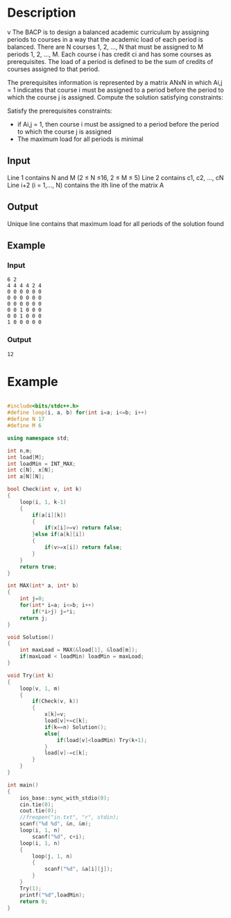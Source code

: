 # Description  
v
The BACP is to design a balanced academic curriculum by assigning periods to courses in a way that the academic load of each period is balanced. There are N courses 1, 2, …, N that must be assigned to M periods 1, 2, …, M. Each course i has credit ci and has some courses as prerequisites. The load of a period is defined to be the sum of credits of courses assigned to that period.

The prerequisites information is represented by a matrix ANxN in which Ai,j = 1 indicates that course i must be assigned to a period before the period to which the course j is assigned. Compute the solution satisfying constraints: 

Satisfy the prerequisites constraints:
- if Ai,j = 1, then course i must be assigned to a period before the period to which the course j is assigned
- The maximum load for all periods is minimal


## Input
Line 1 contains N and M (2 ≤ N ≤16, 2 ≤ M ≤ 5)
Line 2 contains c1, c2, …, cN
Line i+2 (i = 1,…, N) contains the ith line of the matrix A

## Output
Unique line contains that maximum load for all periods of the solution
found
## Example
### Input
```
6 2
4 4 4 4 2 4 
0 0 0 0 0 0 
0 0 0 0 0 0 
0 0 0 0 0 0 
0 0 1 0 0 0 
0 0 1 0 0 0 
1 0 0 0 0 0
```
### Output
```
12
```

# Example
```cpp

#include<bits/stdc++.h>
#define loop(i, a, b) for(int i=a; i<=b; i++)
#define N 17
#define M 6

using namespace std;

int n,m;
int load[M];
int loadMin = INT_MAX;
int c[N], x[N];
int a[N][N];

bool Check(int v, int k)
{
	loop(i, 1, k-1)
	{
		if(a[i][k])
		{
			if(x[i]>=v) return false;
		}else if(a[k][i])
		{
			if(v>=x[i]) return false;
		}
	}
	return true;
}

int MAX(int* a, int* b)
{
	int j=0;
	for(int* i=a; i<=b; i++)
		if(*i>j) j=*i;
	return j;
}

void Solution()
{
	int maxLoad = MAX(&load[1], &load[m]);
	if(maxLoad < loadMin) loadMin = maxLoad;
}

void Try(int k)
{
	loop(v, 1, m)
	{
		if(Check(v, k))
		{
			x[k]=v;
			load[v]+=c[k];
			if(k==n) Solution();
			else{
				if(load[v]<loadMin) Try(k+1);
			}
			load[v]-=c[k];
		}
	}
}

int main()
{
	ios_base::sync_with_stdio(0);
	cin.tie(0);
    cout.tie(0);
	//freopen("in.txt", "r", stdin);
	scanf("%d %d", &n, &m);
	loop(i, 1, n)
		scanf("%d", c+i);
	loop(i, 1, n)
	{
		loop(j, 1, n)
		{
			scanf("%d", &a[i][j]);
		}
	}
	Try(1);
	printf("%d",loadMin);
	return 0;
}

```